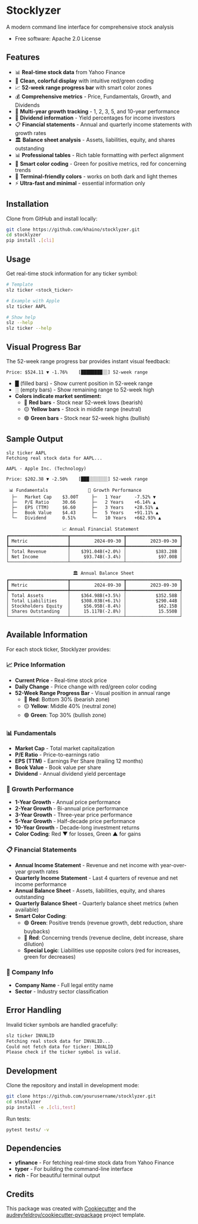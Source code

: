 # Stocklyzer



A modern command line interface for comprehensive stock analysis

* Free software: Apache 2.0 License

## Features

* 📊 **Real-time stock data** from Yahoo Finance
* 🎨 **Clean, colorful display** with intuitive red/green coding
* 📈 **52-week range progress bar** with smart color zones
* 💰 **Comprehensive metrics** - Price, Fundamentals, Growth, and Dividends
* 🚀 **Multi-year growth tracking** - 1, 2, 3, 5, and 10-year performance
* 💸 **Dividend information** - Yield percentages for income investors
* 📋 **Financial statements** - Annual and quarterly income statements with growth rates
* 🏛️ **Balance sheet analysis** - Assets, liabilities, equity, and shares outstanding
* 📊 **Professional tables** - Rich table formatting with perfect alignment
* 🎯 **Smart color coding** - Green for positive metrics, red for concerning trends
* 🌈 **Terminal-friendly colors** - works on both dark and light themes
* ⚡ **Ultra-fast and minimal** - essential information only

## Installation

Clone from GitHub and install locally:

```bash
git clone https://github.com/khaino/stocklyzer.git
cd stocklyzer
pip install .[cli]
```

## Usage

Get real-time stock information for any ticker symbol:

```bash
# Template
slz ticker <stock_ticker>

# Example with Apple
slz ticker AAPL

# Show help
slz --help
slz ticker --help
```

## Visual Progress Bar

The 52-week range progress bar provides instant visual feedback:

```
Price: $524.11 ▼ -1.76%    [████████░░] 52-week range
```

- **█** (filled bars) - Show current position in 52-week range
- **░** (empty bars) - Show remaining range to 52-week high
- **Colors indicate market sentiment:**
  - 🔴 **Red bars** - Stock near 52-week lows (bearish)
  - 🟡 **Yellow bars** - Stock in middle range (neutral)
  - 🟢 **Green bars** - Stock near 52-week highs (bullish)

## Sample Output

```
slz ticker AAPL
Fetching real stock data for AAPL...

AAPL - Apple Inc. (Technology)

Price: $202.38 ▼ -2.50%    [███░░░░░░░] 52-week range

 📊 Fundamentals               🚀 Growth Performance        
  ├─   Market Cap    $3.00T     ├─   1 Year     -7.52% ▼    
  ├─   P/E Ratio     30.66      ├─   2 Years    +6.14% ▲    
  ├─   EPS (TTM)     $6.60      ├─   3 Years    +28.51% ▲   
  ├─   Book Value    $4.43      ├─   5 Years    +91.11% ▲   
  └─   Dividend      0.51%      └─   10 Years   +662.93% ▲  

                     📈 Annual Financial Statement                     
┏━━━━━━━━━━━━━━━━━━━━━━┳━━━━━━━━━━━━━━━━━━━━┳━━━━━━━━━━━━━━━━━━━━┓
┃ Metric               ┃         2024-09-30 ┃         2023-09-30 ┃
┡━━━━━━━━━━━━━━━━━━━━━━╇━━━━━━━━━━━━━━━━━━━━╇━━━━━━━━━━━━━━━━━━━━┩
│ Total Revenue        │    $391.04B(+2.0%) │           $383.28B │
│ Net Income           │     $93.74B(-3.4%) │            $97.00B │
└──────────────────────┴────────────────────┴────────────────────┘

                         🏛️ Annual Balance Sheet                         
┏━━━━━━━━━━━━━━━━━━━━━━┳━━━━━━━━━━━━━━━━━━━━┳━━━━━━━━━━━━━━━━━━━━┓
┃ Metric               ┃         2024-09-30 ┃         2023-09-30 ┃
┡━━━━━━━━━━━━━━━━━━━━━━╇━━━━━━━━━━━━━━━━━━━━╇━━━━━━━━━━━━━━━━━━━━┩
│ Total Assets         │    $364.98B(+3.5%) │           $352.58B │
│ Total Liabilities    │    $308.03B(+6.1%) │           $290.44B │
│ Stockholders Equity  │     $56.95B(-8.4%) │            $62.15B │
│ Shares Outstanding   │     15.117B(-2.8%) │            15.550B │
└──────────────────────┴────────────────────┴────────────────────┘
```

## Available Information

For each stock ticker, Stocklyzer provides:

### 📈 Price Information
- **Current Price** - Real-time stock price
- **Daily Change** - Price change with red/green color coding
- **52-Week Range Progress Bar** - Visual position in annual range
  - 🔴 **Red**: Bottom 30% (bearish zone)
  - 🟡 **Yellow**: Middle 40% (neutral zone)  
  - 🟢 **Green**: Top 30% (bullish zone)

### 📊 Fundamentals
- **Market Cap** - Total market capitalization
- **P/E Ratio** - Price-to-earnings ratio
- **EPS (TTM)** - Earnings Per Share (trailing 12 months)
- **Book Value** - Book value per share
- **Dividend** - Annual dividend yield percentage

### 🚀 Growth Performance
- **1-Year Growth** - Annual price performance
- **2-Year Growth** - Bi-annual price performance
- **3-Year Growth** - Three-year price performance
- **5-Year Growth** - Half-decade price performance
- **10-Year Growth** - Decade-long investment returns
- **Color Coding**: Red ▼ for losses, Green ▲ for gains

### 📋 Financial Statements
- **Annual Income Statement** - Revenue and net income with year-over-year growth rates
- **Quarterly Income Statement** - Last 4 quarters of revenue and net income performance
- **Annual Balance Sheet** - Assets, liabilities, equity, and shares outstanding
- **Quarterly Balance Sheet** - Quarterly balance sheet metrics (when available)
- **Smart Color Coding**:
  - 🟢 **Green**: Positive trends (revenue growth, debt reduction, share buybacks)
  - 🔴 **Red**: Concerning trends (revenue decline, debt increase, share dilution)
  - **Special Logic**: Liabilities use opposite colors (red for increases, green for decreases)

### 🏢 Company Info
- **Company Name** - Full legal entity name
- **Sector** - Industry sector classification

## Error Handling

Invalid ticker symbols are handled gracefully:

```bash
slz ticker INVALID
Fetching real stock data for INVALID...
Could not fetch data for ticker: INVALID
Please check if the ticker symbol is valid.
```

## Development

Clone the repository and install in development mode:

```bash
git clone https://github.com/yourusername/stocklyzer.git
cd stocklyzer
pip install -e .[cli,test]
```

Run tests:

```bash
pytest tests/ -v
```

## Dependencies

- **yfinance** - For fetching real-time stock data from Yahoo Finance
- **typer** - For building the command-line interface
- **rich** - For beautiful terminal output

## Credits

This package was created with [Cookiecutter](https://github.com/audreyfeldroy/cookiecutter) and the [audreyfeldroy/cookiecutter-pypackage](https://github.com/audreyfeldroy/cookiecutter-pypackage) project template.
